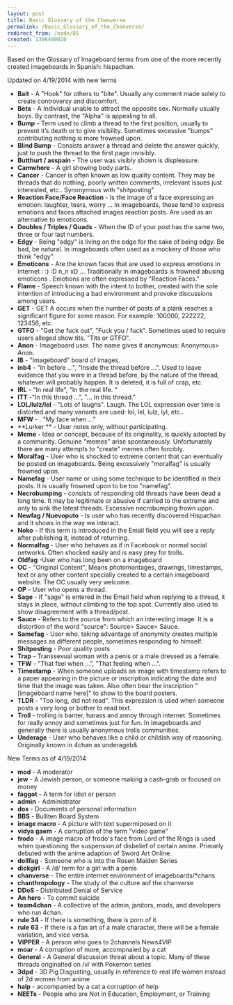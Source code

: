 ```yaml
---
layout: post
title: Basic Glossary of the Chanverse
permalink: /Basic_Glossary_of_the_Chanverse/
redirect_from: /node/85
created: 1396480020
---
```

Based on the Glossary of Imageboard terms from one of the more recently created imageboards in Spanish: hispachan.

Updated on 4/19/2014 with new terms

* **Bait** - A "Hook" for others to "bite". Usually any comment made solely to create controversy and discomfort. 
* **Beta** - A Individual unable to attract the opposite sex. Normally usually boys. By contrast, the "Alpha" is appealing to all. 
* **Bump** - Term used to climb a thread to the first position, usually to prevent it’s death or to give visibility. Sometimes excessive "bumps" contributing nothing is more frowned upon. 
* **Blind Bump** - Consists answer a thread and delete the answer quickly, just to push the thread to the first page invisibly. 
* **Butthurt / asspain** - The user was visibly shown is displeasure.
* **Camwhore** - A girl showing body parts. 
* **Cancer** - Cancer is often known as low quality content. They may be threads that do nothing, poorly written comments, irrelevant issues just interested, etc.. Synonymous with "shitposting" 
* **Reaction Face/Face Reaction** - Is the image of a face expressing an emotion: laughter, tears, worry ... In imageboards, these tend to express emotions and faces attached images reaction posts. Are used as an alternative to emoticons.
* **Doubles / Triples / Quads** - When the ID of your post has the same two, three or four last numbers. 
* **Edgy** - Being "edgy" is living on the edge for the sake of being edgy. Be bad, be natural. In imageboards often used as a mockery of those who think "edgy". 
* **Emoticons** - Are the known faces that are used to express emotions in internet : :) :D n_n xD ... Traditionally in imageboards is frowned abusing emoticons . Emotions are often expressed by "Reaction Faces." 
* **Flame** - Speech known with the intent to bother, created with the sole intention of introducing a bad environment and provoke discussions among users. 
* **GET** - GET A occurs when the number of posts of a plank reaches a significant figure for some reason. For example: 100000, 222222, 123456, etc. 
* **GTFO** - "Get the fuck out", "Fuck you / fuck". Sometimes used to require users alleged show tits. "Tits or GTFO". 
* **Anon** - Imageboard user. The name gives it anonymous: Anonymous> Anon.
* **IB** - "Imageboard" board of images. 
* **inb4** - "In before ...", "Inside the thread before ...". Used to leave evidence that you were in a thread before, by the nature of the thread, whatever will probably happen. It is deleted, it is full of crap, etc. 
* **IRL** - "In real life", "In the real life. " 
* **ITT** -"In this thread ...", "... In this thread." 
* **LOL/lulz/lel** - "Lots of laughs". Laugh. The LOL expression over time is distorted and many variants are used: lol, lel, lulz, lyl, etc.. 
* **MFW** - . "My face when ..."
* **Lurker ** - User notes only, without participating. 
* **Meme** - Idea or concept, because of its originality, is quickly adopted by a community. Genuine "memes" arise spontaneously. Unfortunately there are many attempts to "create" memes often forcibly. 
* **Moralfag** - User who is shocked to extreme content that can eventually be posted on imageboards. Being excessively "moralfag" is usually frowned upon. 
* **Namefag** - User name or using some technique to be identified in their posts. It is usually frowned upon to be too "namefag". 
* **Necrobumping** - consists of responding old threads have been dead a long time. It may be legitimate or abusive if carried to the extreme and only to sink the latest threads. Excessive necrobumping frown upon. 
* **Newfag / Nuevoputo** - Is user who has recently discovered Hispachan and it shows in the way we interact. 
* **Noko** - If this term is introduced in the Email field you will see a reply after publishing it, instead of returning. 
* **Normalfag** - User who behaves as if in Facebook or normal social networks. Often shocked easily and is easy prey for trolls.
* **Oldfag** -User who has long been on a imageboard 
* **OC** - "Original Content",  Means photomontages, drawings, timestamps, text or any other content specially created to a certain imageboard website. The OC usually very welcome. 
* **OP** - User who opens a thread. 
* **Sage** - If "sage" is entered in the Email field when replying to a thread, it stays in place, without climbing to the top spot. Currently also used to show disagreement with a thread/post. 
* **Sauce** - Refers to the source from which an interesting image. It is a distortion of the word "source": Source> Sauce> Sauce. 
* **Samefag** - User who, taking advantage of anonymity creates multiple messages as different people, sometimes responding to himself. 
* **Shitposting** -  Poor quality posts
* **Trap** - Transsexual woman with a penis or a male dressed as a female.
* **TFW** - "That feel when ...", "That feeling when ...". 
* **Timestamp** - When someone uploads an image with timestamp refers to a paper appearing in the picture or inscription indicating the date and time that the image was taken. Also often bear the inscription "[imageboard name here]" to show to the board posters. 
* **TLDR** - "Too long, did not read”. This expression is used when someone posts a very long or bother to read text. 
* **Troll** - trolling is banter, harass and annoy through internet. Sometimes for really annoy and sometimes just for fun. In imageboards and generally there is usually anonymous trolls communities. 
* **Underage** - User who behaves like a child or childish way of reasoning. Originally known in 4chan as underageb&

New Terms as of 4/19/2014

* **mod** - A moderator
* **jew** - A Jewish person, or someone making a cash-grab or focused on money
* **faggot** - A term for idiot or person
* **admin** - Administrator
* **dox** - Documents of personal information
* **BBS** - Bulliten Board System
* **image macro** - A picture with text supermiposed on it
* **vidya gaem** - A corruption of the term "video game"
* **frodo** - A image macro of frodo's face from Lord of the Rings is used when questioning the suspension of disbelief of certain anime.
Primarly debuted with the anime adaption of Sword Art Online.
* **dollfag** - Someone who is into the Rosen Maiden Series
* **dickgirl** - A /d/ term for a girl with a penis
* **chanverse** - The entire internet environment of imageboards/*chans 
* **chanthropology** - The study of the culture aof the chanverse
* **DDoS** - Distributed Denial of Service
* **An hero** - To commit suicide
* **team4chan** - A collective of the admin, janitors, mods, and developers who run 4chan.
* **rule 34** - If there is something, there is porn of it
* **rule 63** - If there is a fan art of a male character, there will be a female variation, and vice versa.
* **VIPPER** - A person who goes to 2channels News4VIP
* **moar** - A corruption of more, accompnaied by a cat
* **General** - A General discussion threat about a topic. Many of these threads originalted on /v/ with Pokemon series
* **3dpd** - 3D Pig Disgusting, usually in reference to real life women instead of 2d women from anime
* **halp** - accompanied by a cat a corruption of help
* **NEETs** - People who are Not in Education, Employment, or Training
